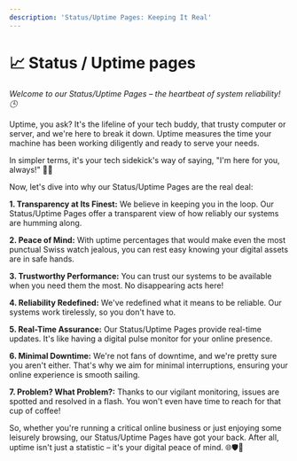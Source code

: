 ```yaml
---
description: 'Status/Uptime Pages: Keeping It Real'
---
```


# 📈 Status / Uptime pages



_Welcome to our Status/Uptime Pages – the heartbeat of system reliability! 🕒_

Uptime, you ask? It's the lifeline of your tech buddy, that trusty computer or server, and we're here to break it down. Uptime measures the time your machine has been working diligently and ready to serve your needs.

In simpler terms, it's your tech sidekick's way of saying, "I'm here for you, always!" 🤖💼

Now, let's dive into why our Status/Uptime Pages are the real deal:

**1. Transparency at Its Finest:** We believe in keeping you in the loop. Our Status/Uptime Pages offer a transparent view of how reliably our systems are humming along.

**2. Peace of Mind:** With uptime percentages that would make even the most punctual Swiss watch jealous, you can rest easy knowing your digital assets are in safe hands.

**3. Trustworthy Performance:** You can trust our systems to be available when you need them the most. No disappearing acts here!

**4. Reliability Redefined:** We've redefined what it means to be reliable. Our systems work tirelessly, so you don't have to.

**5. Real-Time Assurance:** Our Status/Uptime Pages provide real-time updates. It's like having a digital pulse monitor for your online presence.

**6. Minimal Downtime:** We're not fans of downtime, and we're pretty sure you aren't either. That's why we aim for minimal interruptions, ensuring your online experience is smooth sailing.

**7. Problem? What Problem?:** Thanks to our vigilant monitoring, issues are spotted and resolved in a flash. You won't even have time to reach for that cup of coffee!

So, whether you're running a critical online business or just enjoying some leisurely browsing, our Status/Uptime Pages have got your back. After all, uptime isn't just a statistic – it's your digital peace of mind. 🌐🛡️🚀
